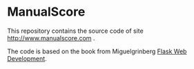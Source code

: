 ManualScore
======

This repository contains the source code of site http://www.manualscore.com .

The code is based on the book from Miguelgrinberg [Flask Web Development](http://www.flaskbook.com).


